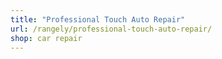 ```yaml
---
title: "Professional Touch Auto Repair"
url: /rangely/professional-touch-auto-repair/
shop: car repair
---
```

